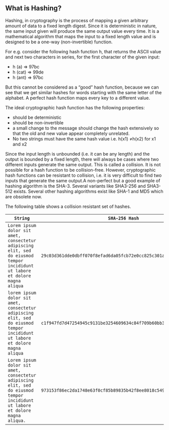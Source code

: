 ## What is Hashing?


Hashing, in cryptography is the process of mapping a given arbitrary amount of data to a fixed length digest. Since it is deterministic
in nature, the same input given will produce the same output value every time. It is a mathematical algorithm that maps the input 
to a fixed length value and is designed to be a one-way (non-invertible) function.

For e.g. consider the following hash function h, that returns the ASCII value and next two characters in series, for the first character
of the given input: 

* h (a)  =>  97bc
* h (cat)  => 99de
* h (ant)  => 97bc


 But this cannot be considered as a “good” hash function, because we can see that we get similar hashes for words starting with the same
letter of the alphabet. A perfect hash function maps every key to a different value. 

The ideal cryptographic hash function has the following properties:
*	should be deterministic
*	should be non-invertible
*	a small change to the message should change the hash extensively so that the old and new value appear completely unrelated.
*	No two strings must have the same hash value i.e. h(x1) ≠h(x2) for x1 and x2

Since the input length is unbounded (i.e. it can be any length) and the output is bounded by a fixed length, there will always be cases where two different inputs generate the same output. This is called a collision. It is not possible for a hash function to be collision-free. However, cryptographic hash functions can be resistant to collision, i.e. it is very difficult to find two inputs that generate the same output.A non-perfect but a good example of hashing algorithm is the SHA-3.
Several variants like SHA3-256 and SHA3-512 exists. Several other hashing algorithms exist like SHA-1 and MD5 which are obsolete now.


The following table shows a collision resistant set of hashes.

```String``` | ```SHA-256 Hash```
------------ | -------------
```Lorem ipsum dolor sit amet, consectetur adipiscing elit, sed do eiusmod tempor incididunt ut labore et dolore magna aliqua``` | ```29c03d361dde0dbff070f8efad6da05fcb72e0cc825c301ab8f0596224bc23c7```
```lorem ipsum dolor sit amet, consectetur adipiscing elit, sed do eiusmod tempor incididunt ut labore et dolore magna aliqua``` | ```c1f947fd7d47254945c9131be3254609634c84f709b60bb37c6a8f3377300392```
```Lorem ipsum dolor sit amet, consectetur adipiscing elit, sed do eiusmod tempor incididunt ut labore et dolore magna aliqua.```| ```973153f86ec2da1748e63f0cf85b89835b42f8ee8018c549868a1308a19f6ca3```

